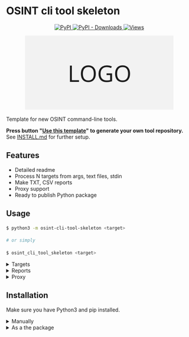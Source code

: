 # OSINT cli tool skeleton

<p align="center">
  <p align="center">
    <a href="https://pypi.org/project/osint-cli-tool-skeleton/">
      <img alt="PyPI" src="https://img.shields.io/pypi/v/osint-cli-tool-skeleton?style=flat-square">
    </a>
    <a href="https://pypi.org/project/osint-cli-tool-skeleton/">
      <img alt="PyPI - Downloads" src="https://img.shields.io/pypi/dw/osint-cli-tool-skeleton?style=flat-square">
    </a>
    <a href="https://pypi.org/project/osint-cli-tool-skeleton/">
      <img alt="Views" src="https://komarev.com/ghpvc/?username=osint-cli-tool-skeleton&color=brightgreen&label=views&style=flat-square">
    </a>
  </p>
  <p align="center">
    <img src="https://raw.githubusercontent.com/soxoj/osint-cli-tool-skeleton/main/pictures/logo.png" height="200"/>
  </p>
</p>

Template for new OSINT command-line tools.

**Press button "[Use this template](https://github.com/soxoj/osint-cli-tool-skeleton/generate)" to generate your own tool repository.** See [INSTALL.md](INSTALL.md) for further setup.

## Features

- Detailed readme
- Process N targets from args, text files, stdin
- Make TXT, CSV reports
- Proxy support
- Ready to publish Python package

## Usage

```sh
$ python3 -m osint-cli-tool-skeleton <target>

# or simply

$ osint_cli_tool_skeleton <target>
```

<details>
<summary>Targets</summary>

Specify targets one or more times:
```sh
$ osint_cli_tool_skeleton www.google.com reddit.com patreon.com

Target: www.google.com
Results found: 1
1) Value: Google
Code: 200

------------------------------
Target: patreon.com
Results found: 1
1) Value: Best way for artists and creators to get sustainable income and connect with fans | Patreon
Code: 200

------------------------------
Target: reddit.com
Results found: 1
1) Value: Reddit - Dive into anything
Code: 200

------------------------------
Total found: 3
```

Or use a file with targets list:
```sh
$ osint_cli_tool_skeleton --target-list targets.txt
```

Or combine tool with other through input/output pipelining:
```sh
$ cat list.txt | osint_cli_tool_skeleton --targets-from-stdin
```
</details>

<details>
<summary>Reports</summary>

The skeleton implements CSV reports:
```sh
$ osint_cli_tool_skeleton www.google.com reddit.com patreon.com -oC results.csv
...
Results were saved to file results.csv

$ more results.csv
"Target","Value","Code"
"www.google.com","Google","200"
"patreon.com","Best way for artists and creators to get sustainable income and connect with fans | Patreon","200"
"reddit.com","Reddit - Dive into anything","200"
```

And can save console output to text file separately:
```sh
osint_cli_tool_skeleton www.google.com reddit.com patreon.com -oT results.txt
...
$ head -n 4 results.txt
Target: www.google.com
Results found: 1
1) Value: Google
Code: 200
```
</details>

<details>
<summary>Proxy</summary>

The tool supports proxy:
```sh
$ osint_cli_tool_skeleton www.google.com --proxy http://localhost:8080
```
</details>

## Installation

Make sure you have Python3 and pip installed.


<details>
<summary>Manually</summary>

1. Clone or [download](https://github.com/soxoj/osint-cli-tool-skeleton/archive/refs/heads/main.zip) respository
```sh
$ git clone https://github.com/soxoj/osint-cli-tool-skeleton
```

2. Install dependencies
```sh
$ pip3 install -r requirements.txt
```
</details>

<details>
<summary>As a the package</summary>

You can clone/download repo and install it from the directory to use as a Python package.
```sh
$ pip3 install .
```

Also you can install it from the PyPI registry:
```sh
$ pip3 install https://github.com/soxoj/osint-cli-tool-skeleton
```
</details>
